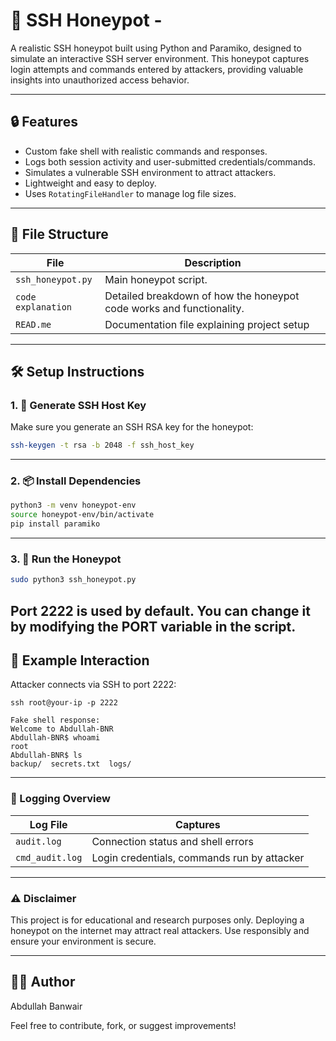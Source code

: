 # 🐍 SSH Honeypot -

A realistic SSH honeypot built using Python and Paramiko, designed to simulate an interactive SSH server environment. This honeypot captures login attempts and commands entered by attackers, providing valuable insights into unauthorized access behavior.

---

## 🔒 Features

- Custom fake shell with realistic commands and responses.
- Logs both session activity and user-submitted credentials/commands.
- Simulates a vulnerable SSH environment to attract attackers.
- Lightweight and easy to deploy.
- Uses `RotatingFileHandler` to manage log file sizes.

---

## 📁 File Structure

| File             | Description                                       |
|------------------|---------------------------------------------------|
| `ssh_honeypot.py` | Main honeypot script.                            |
| `code explanation`   | Detailed breakdown of how the honeypot code works and functionality.   |
| `READ.me`       | Documentation file explaining project setup |

---

## 🛠️ Setup Instructions

### 1. 🔑 Generate SSH Host Key

Make sure you generate an SSH RSA key for the honeypot:

```bash
ssh-keygen -t rsa -b 2048 -f ssh_host_key
```
---

### 2. 📦 Install Dependencies

```bash
python3 -m venv honeypot-env
source honeypot-env/bin/activate
pip install paramiko
```
---
### 3. 🚀 Run the Honeypot

```bash
sudo python3 ssh_honeypot.py
```
**Port 2222 is used by default. You can change it by modifying the PORT variable in the script.**
----
## 🧪 Example Interaction
Attacker connects via SSH to port 2222:
```
ssh root@your-ip -p 2222

Fake shell response:
Welcome to Abdullah-BNR
Abdullah-BNR$ whoami
root
Abdullah-BNR$ ls
backup/  secrets.txt  logs/
```
---

### 📄 Logging Overview
| Log File        | Captures                                    |
| --------------- | ------------------------------------------- |
| `audit.log`     | Connection status and shell errors          |
| `cmd_audit.log` | Login credentials, commands run by attacker |

---

### ⚠️ Disclaimer
This project is for educational and research purposes only. Deploying a honeypot on the internet may attract real attackers. Use responsibly and ensure your environment is secure.

---
## 👨‍💻 Author
Abdullah Banwair

Feel free to contribute, fork, or suggest improvements!










